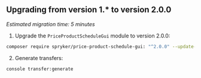 

## Upgrading from version 1.* to version 2.0.0

*Estimated migration time: 5 minutes*

1. Upgrade the `PriceProductScheduleGui` module to version 2.0.0:

```bash
composer require spryker/price-product-schedule-gui: "^2.0.0" --update-with-dependencies
```

2. Generate transfers:

```bash
console transfer:generate
```
